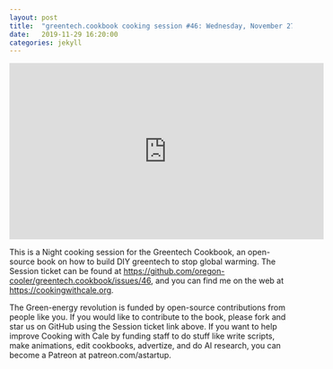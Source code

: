 ```yaml
---
layout: post
title:  "greentech.cookbook cooking session #46: Wednesday, November 27, 2019."
date:   2019-11-29 16:20:00
categories: jekyll
---
```


<iframe width="560" height="315" src="https://www.youtube.com/embed/5TPJ4NOHiMg" frameborder="0" allow="accelerometer; autoplay; encrypted-media; gyroscope; picture-in-picture" allowfullscreen></iframe>

This is a Night cooking session for the Greentech Cookbook, an open-source book on how to build DIY greentech to stop global warming. The Session ticket can be found at https://github.com/oregon-cooler/greentech.cookbook/issues/46, and you can find me on the web at https://cookingwithcale.org.

The Green-energy revolution is funded by open-source contributions from people like you.  If you would like to contribute to the book, please fork and star us on GitHub using the Session ticket link above. If you want to help improve Cooking with Cale by funding staff to do stuff like write scripts, make animations, edit cookbooks, advertize, and do AI research, you can become a Patreon at patreon.com/astartup.
